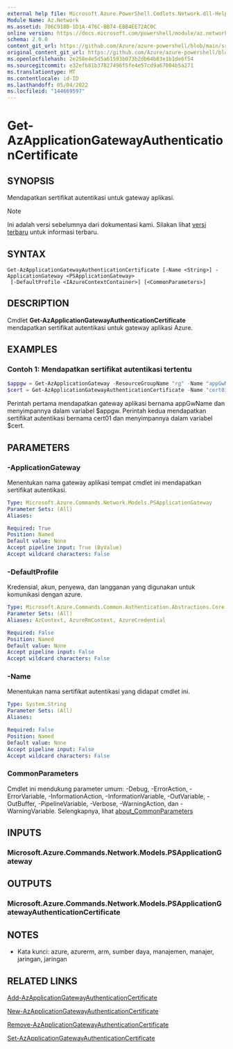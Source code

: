 ```yaml
---
external help file: Microsoft.Azure.PowerShell.Cmdlets.Network.dll-Help.xml
Module Name: Az.Network
ms.assetid: 706C918B-1D1A-476C-BB74-EBB4EE72AC0C
online version: https://docs.microsoft.com/powershell/module/az.network/get-azapplicationgatewayauthenticationcertificate
schema: 2.0.0
content_git_url: https://github.com/Azure/azure-powershell/blob/main/src/Network/Network/help/Get-AzApplicationGatewayAuthenticationCertificate.md
original_content_git_url: https://github.com/Azure/azure-powershell/blob/main/src/Network/Network/help/Get-AzApplicationGatewayAuthenticationCertificate.md
ms.openlocfilehash: 2e258e4e5d5a61593b073b2db64b83e1b1de6f54
ms.sourcegitcommit: e32efb81b37827496f5fe4e57cd9a67004b5a271
ms.translationtype: MT
ms.contentlocale: id-ID
ms.lasthandoff: 05/04/2022
ms.locfileid: "144669597"
---
```

# Get-AzApplicationGatewayAuthenticationCertificate

## SYNOPSIS
Mendapatkan sertifikat autentikasi untuk gateway aplikasi.

> [!NOTE]
>Ini adalah versi sebelumnya dari dokumentasi kami. Silakan lihat [versi terbaru](/powershell/module/az.network/get-azapplicationgatewayauthenticationcertificate) untuk informasi terbaru.

## SYNTAX

```
Get-AzApplicationGatewayAuthenticationCertificate [-Name <String>] -ApplicationGateway <PSApplicationGateway>
 [-DefaultProfile <IAzureContextContainer>] [<CommonParameters>]
```

## DESCRIPTION
Cmdlet **Get-AzApplicationGatewayAuthenticationCertificate** mendapatkan sertifikat autentikasi untuk gateway aplikasi Azure.

## EXAMPLES

### Contoh 1: Mendapatkan sertifikat autentikasi tertentu
```powershell
$appgw = Get-AzApplicationGateway -ResourceGroupName "rg" -Name "appGwName"
$cert = Get-AzApplicationGatewayAuthenticationCertificate -Name "cert01" -ApplicationGateway $appgw
```

Perintah pertama mendapatkan gateway aplikasi bernama appGwName dan menyimpannya dalam variabel $appgw.
Perintah kedua mendapatkan sertifikat autentikasi bernama cert01 dan menyimpannya dalam variabel $cert.

## PARAMETERS

### -ApplicationGateway
Menentukan nama gateway aplikasi tempat cmdlet ini mendapatkan sertifikat autentikasi.

```yaml
Type: Microsoft.Azure.Commands.Network.Models.PSApplicationGateway
Parameter Sets: (All)
Aliases:

Required: True
Position: Named
Default value: None
Accept pipeline input: True (ByValue)
Accept wildcard characters: False
```

### -DefaultProfile
Kredensial, akun, penyewa, dan langganan yang digunakan untuk komunikasi dengan azure.

```yaml
Type: Microsoft.Azure.Commands.Common.Authentication.Abstractions.Core.IAzureContextContainer
Parameter Sets: (All)
Aliases: AzContext, AzureRmContext, AzureCredential

Required: False
Position: Named
Default value: None
Accept pipeline input: False
Accept wildcard characters: False
```

### -Name
Menentukan nama sertifikat autentikasi yang didapat cmdlet ini.

```yaml
Type: System.String
Parameter Sets: (All)
Aliases:

Required: False
Position: Named
Default value: None
Accept pipeline input: False
Accept wildcard characters: False
```

### CommonParameters
Cmdlet ini mendukung parameter umum: -Debug, -ErrorAction, -ErrorVariable, -InformationAction, -InformationVariable, -OutVariable, -OutBuffer, -PipelineVariable, -Verbose, -WarningAction, dan -WarningVariable. Selengkapnya, lihat [about_CommonParameters](http://go.microsoft.com/fwlink/?LinkID=113216)

## INPUTS

### Microsoft.Azure.Commands.Network.Models.PSApplicationGateway

## OUTPUTS

### Microsoft.Azure.Commands.Network.Models.PSApplicationGatewayAuthenticationCertificate

## NOTES
* Kata kunci: azure, azurerm, arm, sumber daya, manajemen, manajer, jaringan, jaringan

## RELATED LINKS

[Add-AzApplicationGatewayAuthenticationCertificate](./Add-AzApplicationGatewayAuthenticationCertificate.md)

[New-AzApplicationGatewayAuthenticationCertificate](./New-AzApplicationGatewayAuthenticationCertificate.md)

[Remove-AzApplicationGatewayAuthenticationCertificate](./Remove-AzApplicationGatewayAuthenticationCertificate.md)

[Set-AzApplicationGatewayAuthenticationCertificate](./Set-AzApplicationGatewayAuthenticationCertificate.md)


